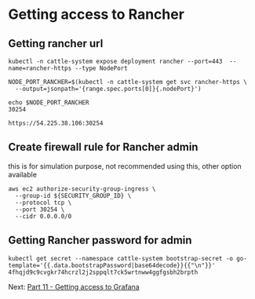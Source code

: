 # Getting access to Rancher

## Getting rancher url
```
kubectl -n cattle-system expose deployment rancher --port=443  --name=rancher-https --type NodePort

NODE_PORT_RANCHER=$(kubectl -n cattle-system get svc rancher-https \
  --output=jsonpath='{range.spec.ports[0]}{.nodePort}')

echo $NODE_PORT_RANCHER
30254

https://54.225.38.106:30254

```

## Create firewall rule for Rancher admin
this is for simulation purpose, not recommended using this, other option available
```
aws ec2 authorize-security-group-ingress \
  --group-id ${SECURITY_GROUP_ID} \
  --protocol tcp \
  --port 30254 \
  --cidr 0.0.0.0/0
```

## Getting Rancher password for admin
```
kubectl get secret --namespace cattle-system bootstrap-secret -o go-template='{{.data.bootstrapPassword|base64decode}}{{"\n"}}'
4fhqjd9c9cvgkr74hcrzl2j2sppqlt7ck5wrtnww4ggfgsbh2brpth
```

Next: [Part 11 - Getting access to Grafana](12-part-11.md)
